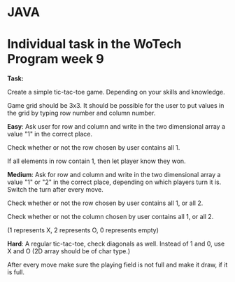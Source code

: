 # JAVA
# Individual task in the WoTech Program week 9

**Task:**

Create a simple tic-tac-toe game. Depending on your skills and knowledge.

Game grid should be 3x3. It should be possible for the user to put values in the grid by typing row number and column number.



**Easy**: Ask user for row and column and write in the two dimensional array a value "1" in the correct place.

Check whether or not the row chosen by user contains all 1.

If all elements in row contain 1, then let player know they won.

**Medium**: Ask for row and column and write in the two dimensional array a value "1" or "2" in the correct place, depending on which players turn it is. Switch the turn after every move.

Check whether or not the row chosen by user contains all 1, or all 2.

Check whether or not the column chosen by user contains all 1, or all 2.

(1 represents X, 2 represents O, 0 represents empty)

**Hard**: A regular tic-tac-toe, check diagonals as well. Instead of 1 and 0, use X and O (2D array should be of char type.)

After every move make sure the playing field is not full and make it draw, if it is full.
